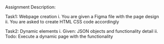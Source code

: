 Assignment Description:

Task1: Webpage creation i. You are given a Figma file with the page design ii. You are asked to create HTML CSS code accordingly

Task2: Dynamic elements i. Given: JSON objects and functionality detail ii. Todo: Execute a dynamic page with the functionality
